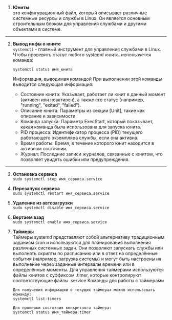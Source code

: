 1. **Юниты**  
это конфигурационный файл, который описывает различные системные ресурсы и службы в Linux. Он является основным строительным блоком для управления службами и другими объектами в системе.

---

2. **Вывод инфы о юните**  
    `systemctl` - главный инструмент для управления службами в Linux. Чтобы проверить статус любого systemd юнита, используется команда:
    ```
    systemctl status имя_юнита
    ```

    Информация, выводимая командой
    При выполнении этой команды выводится следующая информация:
    - Состояние юнита: Указывает, работает ли юнит в данный момент (активен или неактивен), а также его статус (например, "running", "exited", "failed").
    - Описание юнита: Параметры из секции [Unit], такие как описание и зависимости.
    - Команда запуска: Параметр ExecStart, который показывает, какая команда была использована для запуска юнита.
    - PID процесса: Идентификатор процесса (PID) текущего работающего экземпляра службы, если она активна.
    - Время работы: Время, в течение которого юнит находится в активном состоянии.
    - Журнал: Последние записи журналов, связанные с юнитом, что позволяет увидеть ошибки или предупреждения.

---

3. **Остановка сервиса**  
`sudo systemctl stop имя_сервиса.service`

4. **Перезапуск сервиса**  
`sudo systemctl restart имя_сервиса.service`

5. **Удаление из автозагрузки**  
`sudo systemctl disable имя_сервиса.service`

6. **Вертаем взад**  
`sudo systemctl enable имя_сервиса.service`

7. **Таймеры**  
    Таймеры systemd представляют собой альтернативу традиционным заданиям cron и используются для планирования выполнения различных системных задач. Они позволяют запускать службы или выполнять скрипты по расписанию или в ответ на определённые события (например, загрузка системы) и могут быть настроены на выполнение через заданные интервалы времени или в определённые моменты. Для управления таймерами используются файлы юнитов с суффиксом .timer, которые контролируют соответствующие файлы .service
    Команды для работы с таймерами

    ```
    Для получения информации о текущих таймерах можно использовать команду:
    systemctl list-timers

    Для проверки состояния конкретного таймера:
    systemctl status имя_таймера.timer
    ```
